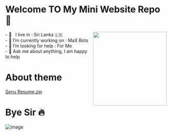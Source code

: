 # Welcome TO My Mini Website Repo 👋

<img align='right' src="https://user-images.githubusercontent.com/86920820/141724764-1f8671a0-5dc5-4826-8a7e-198911984ac5.png" width="230">
-  🚶‍ &nbsp; I live in : Sri Lanka 🇱🇰  <br>
-  🔭 I’m currently working on : MaX Bots  <br>
-  🤔 I’m looking for help : For  Me  <br>
-  💬 Ask me about anything, I am happy to help

# About theme

[Senu Resume.zip](https://github.com/SenuGamerBoy/SenuGamerBoy.github.io/files/7564301/Senu.Resume.zip)


# Bye Sir 🔥

![image](https://telegra.ph/file/19a484fd20015faaf721f.png)

